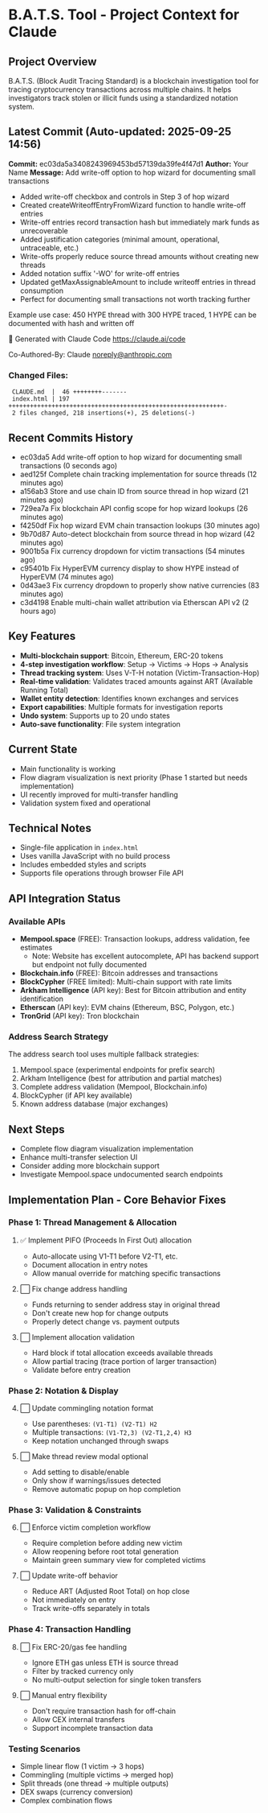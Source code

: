 # B.A.T.S. Tool - Project Context for Claude

## Project Overview
B.A.T.S. (Block Audit Tracing Standard) is a blockchain investigation tool for tracing cryptocurrency transactions across multiple chains. It helps investigators track stolen or illicit funds using a standardized notation system.

## Latest Commit (Auto-updated: 2025-09-25 14:56)

**Commit:** ec03da5a3408243969453bd57139da39fe4f47d1
**Author:** Your Name
**Message:** Add write-off option to hop wizard for documenting small transactions

- Added write-off checkbox and controls in Step 3 of hop wizard
- Created createWriteoffEntryFromWizard function to handle write-off entries
- Write-off entries record transaction hash but immediately mark funds as unrecoverable
- Added justification categories (minimal amount, operational, untraceable, etc.)
- Write-offs properly reduce source thread amounts without creating new threads
- Added notation suffix '-WO' for write-off entries
- Updated getMaxAssignableAmount to include writeoff entries in thread consumption
- Perfect for documenting small transactions not worth tracking further

Example use case: 450 HYPE thread with 300 HYPE traced, 1 HYPE can be documented with hash and written off

🤖 Generated with Claude Code
https://claude.ai/code

Co-Authored-By: Claude <noreply@anthropic.com>

### Changed Files:
```
 CLAUDE.md  |  46 ++++++++-------
 index.html | 197 ++++++++++++++++++++++++++++++++++++++++++++++++++++++++++++-
 2 files changed, 218 insertions(+), 25 deletions(-)
```

## Recent Commits History

- ec03da5 Add write-off option to hop wizard for documenting small transactions (0 seconds ago)
- aed125f Complete chain tracking implementation for source threads (12 minutes ago)
- a156ab3 Store and use chain ID from source thread in hop wizard (21 minutes ago)
- 729ea7a Fix blockchain API config scope for hop wizard lookups (26 minutes ago)
- f4250df Fix hop wizard EVM chain transaction lookups (30 minutes ago)
- 9b70d87 Auto-detect blockchain from source thread in hop wizard (42 minutes ago)
- 9001b5a Fix currency dropdown for victim transactions (54 minutes ago)
- c95401b Fix HyperEVM currency display to show HYPE instead of HyperEVM (74 minutes ago)
- 0d43ae3 Fix currency dropdown to properly show native currencies (83 minutes ago)
- c3d4198 Enable multi-chain wallet attribution via Etherscan API v2 (2 hours ago)

## Key Features
- **Multi-blockchain support**: Bitcoin, Ethereum, ERC-20 tokens
- **4-step investigation workflow**: Setup → Victims → Hops → Analysis
- **Thread tracking system**: Uses V-T-H notation (Victim-Transaction-Hop)
- **Real-time validation**: Validates traced amounts against ART (Available Running Total)
- **Wallet entity detection**: Identifies known exchanges and services
- **Export capabilities**: Multiple formats for investigation reports
- **Undo system**: Supports up to 20 undo states
- **Auto-save functionality**: File system integration

## Current State
- Main functionality is working
- Flow diagram visualization is next priority (Phase 1 started but needs implementation)
- UI recently improved for multi-transfer handling
- Validation system fixed and operational

## Technical Notes
- Single-file application in `index.html`
- Uses vanilla JavaScript with no build process
- Includes embedded styles and scripts
- Supports file operations through browser File API

## API Integration Status

### Available APIs
- **Mempool.space** (FREE): Transaction lookups, address validation, fee estimates
  - Note: Website has excellent autocomplete, API has backend support but endpoint not fully documented
- **Blockchain.info** (FREE): Bitcoin addresses and transactions
- **BlockCypher** (FREE limited): Multi-chain support with rate limits
- **Arkham Intelligence** (API key): Best for Bitcoin attribution and entity identification
- **Etherscan** (API key): EVM chains (Ethereum, BSC, Polygon, etc.)
- **TronGrid** (API key): Tron blockchain

### Address Search Strategy
The address search tool uses multiple fallback strategies:
1. Mempool.space (experimental endpoints for prefix search)
2. Arkham Intelligence (best for attribution and partial matches)
3. Complete address validation (Mempool, Blockchain.info)
4. BlockCypher (if API key available)
5. Known address database (major exchanges)

## Next Steps
- Complete flow diagram visualization implementation
- Enhance multi-transfer selection UI
- Consider adding more blockchain support
- Investigate Mempool.space undocumented search endpoints

## Implementation Plan - Core Behavior Fixes

### Phase 1: Thread Management & Allocation
1. ✅ Implement PIFO (Proceeds In First Out) allocation
   - Auto-allocate using V1-T1 before V2-T1, etc.
   - Document allocation in entry notes
   - Allow manual override for matching specific transactions

2. ⬜ Fix change address handling
   - Funds returning to sender address stay in original thread
   - Don't create new hop for change outputs
   - Properly detect change vs. payment outputs

3. ⬜ Implement allocation validation
   - Hard block if total allocation exceeds available threads
   - Allow partial tracing (trace portion of larger transaction)
   - Validate before entry creation

### Phase 2: Notation & Display
4. ⬜ Update commingling notation format
   - Use parentheses: `(V1-T1) (V2-T1) H2`
   - Multiple transactions: `(V1-T2,3) (V2-T1,2,4) H3`
   - Keep notation unchanged through swaps

5. ⬜ Make thread review modal optional
   - Add setting to disable/enable
   - Only show if warnings/issues detected
   - Remove automatic popup on hop completion

### Phase 3: Validation & Constraints
6. ⬜ Enforce victim completion workflow
   - Require completion before adding new victim
   - Allow reopening before root total generation
   - Maintain green summary view for completed victims

7. ⬜ Update write-off behavior
   - Reduce ART (Adjusted Root Total) on hop close
   - Not immediately on entry
   - Track write-offs separately in totals

### Phase 4: Transaction Handling
8. ⬜ Fix ERC-20/gas fee handling
   - Ignore ETH gas unless ETH is source thread
   - Filter by tracked currency only
   - No multi-output selection for single token transfers

9. ⬜ Manual entry flexibility
   - Don't require transaction hash for off-chain
   - Allow CEX internal transfers
   - Support incomplete transaction data

### Testing Scenarios
- Simple linear flow (1 victim → 3 hops)
- Commingling (multiple victims → merged hop)
- Split threads (one thread → multiple outputs)
- DEX swaps (currency conversion)
- Complex combination flows
